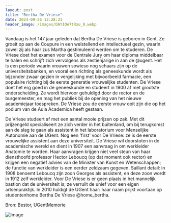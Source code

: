```yaml
---
layout: post
title: "Bertha De Vriese"
date: 2024-09-26 12:28:21
header_image: /images/DAYIOe7tRxu_0.webp
---
```


Vandaag is het 147 jaar geleden dat Bertha De Vriese is geboren in Gent. Ze groeit op aan de Coupure in een welstellend en intellectueel gezin, waarin zowel zij als haar zus Martha gestimuleerd werden om te studeren. De Vriese doet het examen voor de Centrale Jury om haar diploma middelbaar te halen en schrijft zich vervolgens als zestienjarige in aan de @ugent. Het is een periode waarin vrouwen sowieso nog schaars zijn op de universiteitsbanken, en vooral een richting als geneeskunde wordt als bijzonder zwaar gezien in vergelijking met bijvoorbeeld farmacie, een populaire richting bij de eerste generatie vrouwelijke studenten. De Vriese doet het erg goed in de geneeskunde en studeert in 1900 af met grootste onderscheiding. Ze wordt hiervoor gehuldigd door de rector en de burgemeester, en mag het publiek bij de opening van het nieuwe academiejaar toespreken. De Vriese zou de eerste vrouw ooit zijn die op het podium van de Aula Academica heeft gestaan. 

De Vriese studeert af met een aantal mooie prijzen op zak. Met dit prijzengeld specialiseert ze zich verder in het buitenland, om bij terugkomst aan de slag te gaan als assistent in het laboratorium voor Menselijke Autonomie aan de UGent. Nog een 'first' voor De Vriese: ze is de eerste vrouwelijke assistent aan deze universiteit. De Vriese wil doorstoten in de academische wereld en dient in 1907 een aanvraag in om werkleider Anatomie te worden. Haar aanvragen krijgen niet veel steun van haar diensthoofd professor Hector Leboucq (op dat moment ook rector) en krijgen een negatief advies van de Minister van Kunst en Wetenschappen; de functie van werkleider is een eerder zeldzaam gegeven. Saillant detail: in 1908 benoemt Leboucq zijn zoon Georges als assistent, en deze zoon wordt in 1912 zelf werkleider. Voor De Vriese is er geen plaats in het mannelijk bastion dat de universiteit is; ze verruilt de unief voor een eigen artsenpraktijk. In 2010 huldigt de UGent haar: haar naam prijkt voortaan op studentenhome Bertha De Vriese @home_bertha.

Bron: Bestor, UGentMemorie

![Image](/zij.was.eens/images/DAYIOe7tRxu_0.webp)
